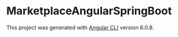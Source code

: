 # MarketplaceAngularSpringBoot

This project was generated with [Angular CLI](https://github.com/angular/angular-cli) version 6.0.8.